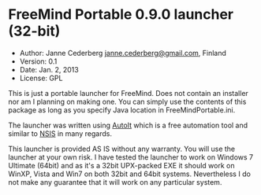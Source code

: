 FreeMind Portable 0.9.0 launcher (32-bit)
=========================================

* Author:  Janne Cederberg <janne.cederberg@gmail.com>, Finland
* Version: 0.1
* Date:    Jan. 2, 2013
* License: GPL

This is just a portable launcher for FreeMind. Does not contain an installer nor am I planning on making one.
You can simply use the contents of this package as long as you specify Java location in FreeMindPortable.ini.

The launcher was written using [AutoIt](http://www.autoitscript.com) which is a free
automation tool and similar to [NSIS](http://nsis.sourceforge.net) in many regards.

This launcher is provided AS IS without any warranty. You will use the launcher at your own risk.
I have tested the launcher to work on Windows 7 Ultimate (64bit) and as it's a 32bit UPX-packed EXE
it should work on WinXP, Vista and Win7 on both 32bit and 64bit systems. Nevertheless I do not make
any guarantee that it will work on any particular system.